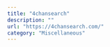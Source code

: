 ```yaml
---
title: "4chansearch"
description: ""
url: "https://4chansearch.com/"
category: "Miscellaneous"
---
```

